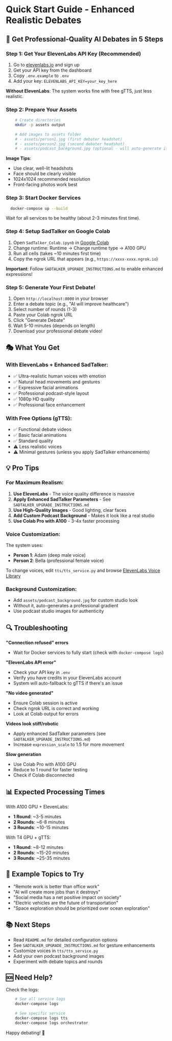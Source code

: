# Quick Start Guide - Enhanced Realistic Debates

## 🚀 Get Professional-Quality AI Debates in 5 Steps

### Step 1: Get Your ElevenLabs API Key (Recommended)
1. Go to [elevenlabs.io](https://elevenlabs.io/) and sign up
2. Get your API key from the dashboard
3. Copy `.env.example` to `.env`
4. Add your key: `ELEVENLABS_API_KEY=your_key_here`

**Without ElevenLabs**: The system works fine with free gTTS, just less realistic.

### Step 2: Prepare Your Assets
```bash
    # Create directories
    mkdir -p assets output
    
    # Add images to assets folder
    # - assets/person1.jpg (first debater headshot)
    # - assets/person2.jpg (second debater headshot) 
    # - assets/podcast_background.jpg (optional - will auto-generate if missing)
```

**Image Tips**:
- Use clear, well-lit headshots
- Face should be clearly visible
- 1024x1024 recommended resolution
- Front-facing photos work best

### Step 3: Start Docker Services
```bash
  docker-compose up --build
```

Wait for all services to be healthy (about 2-3 minutes first time).

### Step 4: Setup SadTalker on Google Colab
1. Open `SadTalker_Colab.ipynb` in [Google Colab](https://colab.research.google.com/)
2. Change runtime: Runtime → Change runtime type → A100 GPU
3. Run all cells (takes ~10 minutes first time)
4. Copy the ngrok URL that appears (e.g., `https://xxxx-xxxx.ngrok.io`)

**Important**: Follow `SADTALKER_UPGRADE_INSTRUCTIONS.md` to enable enhanced expressions!

### Step 5: Generate Your First Debate!
1. Open `http://localhost:8000` in your browser
2. Enter a debate topic (e.g., "AI will improve healthcare")
3. Select number of rounds (1-3)
4. Paste your Colab ngrok URL
5. Click "Generate Debate"
6. Wait 5-10 minutes (depends on length)
7. Download your professional debate video!

## 🎭 What You Get

### With ElevenLabs + Enhanced SadTalker:
- ✅ Ultra-realistic human voices with emotion
- ✅ Natural head movements and gestures
- ✅ Expressive facial animations
- ✅ Professional podcast-style layout
- ✅ 1080p HD quality
- ✅ Professional face enhancement

### With Free Options (gTTS):
- ✅ Functional debate videos
- ✅ Basic facial animations
- ✅ Standard quality
- ⚠️ Less realistic voices
- ⚠️ Minimal gestures (unless you apply SadTalker enhancements)

## 💡 Pro Tips

### For Maximum Realism:
1. **Use ElevenLabs** - The voice quality difference is massive
2. **Apply Enhanced SadTalker Parameters** - See `SADTALKER_UPGRADE_INSTRUCTIONS.md`
3. **Use High-Quality Images** - Good lighting, clear faces
4. **Add Custom Podcast Background** - Makes it look like a real studio
5. **Use Colab Pro with A100** - 3-4x faster processing

### Voice Customization:
The system uses:
- **Person 1**: Adam (deep male voice)
- **Person 2**: Bella (professional female voice)

To change voices, edit `tts/tts_service.py` and browse [ElevenLabs Voice Library](https://elevenlabs.io/voice-library)

### Background Customization:
- Add `assets/podcast_background.jpg` for custom studio look
- Without it, auto-generates a professional gradient
- Use podcast studio images for authenticity

## 🔍 Troubleshooting

**"Connection refused" errors**
- Wait for Docker services to fully start (check with `docker-compose logs`)

**"ElevenLabs API error"**
- Check your API key in `.env`
- Verify you have credits in your ElevenLabs account
- System will auto-fallback to gTTS if there's an issue

**"No video generated"**
- Ensure Colab session is active
- Check ngrok URL is correct and working
- Look at Colab output for errors

**Videos look stiff/robotic**
- Apply enhanced SadTalker parameters (see `SADTALKER_UPGRADE_INSTRUCTIONS.md`)
- Increase `expression_scale` to 1.5 for more movement

**Slow generation**
- Use Colab Pro with A100 GPU
- Reduce to 1 round for faster testing
- Check if Colab disconnected

## 📊 Expected Processing Times

With A100 GPU + ElevenLabs:
- **1 Round**: ~3-5 minutes
- **2 Rounds**: ~6-8 minutes  
- **3 Rounds**: ~10-15 minutes

With T4 GPU + gTTS:
- **1 Round**: ~8-12 minutes
- **2 Rounds**: ~15-20 minutes
- **3 Rounds**: ~25-35 minutes

## 🎯 Example Topics to Try

- "Remote work is better than office work"
- "AI will create more jobs than it destroys"
- "Social media has a net positive impact on society"
- "Electric vehicles are the future of transportation"
- "Space exploration should be prioritized over ocean exploration"

## 📚 Next Steps

- Read `README.md` for detailed configuration options
- See `SADTALKER_UPGRADE_INSTRUCTIONS.md` for gesture enhancements
- Customize voices in `tts/tts_service.py`
- Add your own podcast background images
- Experiment with debate topics and rounds

## 🆘 Need Help?

Check the logs:
```bash
    # See all service logs
    docker-compose logs
    
    # See specific service
    docker-compose logs tts
    docker-compose logs orchestrator
```

Happy debating! 🎤
